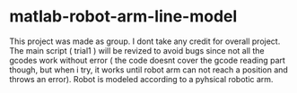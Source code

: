 # matlab-robot-arm-line-model
This project was made as group. I dont take any credit for overall project. The main script ( trial1 ) will be revized to avoid bugs since not all the gcodes work without error ( the code doesnt cover the gcode reading part though, but when i try, it works until robot arm can not reach a position and throws an error). Robot is modeled according to a pyhsical robotic arm.
